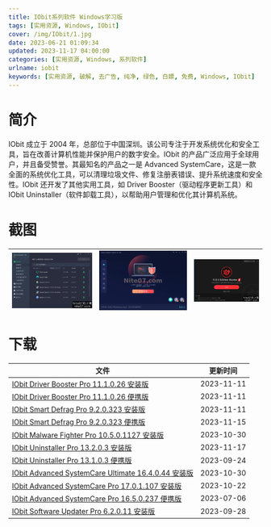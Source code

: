 ```yaml
---
title: IObit系列软件 Windows学习版
tags: [实用资源, Windows, IObit]
cover: /img/IObit/1.jpg
date: 2023-06-21 01:09:34
updated: 2023-11-17 04:00:00
categories: [实用资源, Windows, 系列软件]
urlname: iobit
keywords: [实用资源, 破解, 去广告, 纯净, 绿色, 白嫖, 免费, Windows, IObit]
---
```


# 简介

IObit 成立于 2004 年，总部位于中国深圳。该公司专注于开发系统优化和安全工具，旨在改善计算机性能并保护用户的数字安全。IObit 的产品广泛应用于全球用户，并且备受赞誉。其最知名的产品之一是 Advanced SystemCare，这是一款全面的系统优化工具，可以清理垃圾文件、修复注册表错误、提升系统速度和安全性。IObit 还开发了其他实用工具，如 Driver Booster（驱动程序更新工具）和 IObit Uninstaller（软件卸载工具），以帮助用户管理和优化其计算机系统。

# 截图

| ![](/img/IObit/2.png) | ![](/img/IObit/3.jpg) | ![](/img/IObit/4.png) |
| :-------------------: | :-------------------: | :-------------------: |

# 下载

| 文件                                                                                                                      | 更新时间   |
| ------------------------------------------------------------------------------------------------------------------------- | ---------- |
| [IObit Driver Booster Pro 11.1.0.26 安装版](/download/index.html?f=IObit-Driver-Booster-Pro-11.1.0.26.zip)                | 2023-11-11 |
| [IObit Driver Booster Pro 11.1.0.26 便携版](/download/index.html?f=Iobit-Driver-Booster-11.1.0.26-Portable.zip)           | 2023-11-11 |
| [IObit Smart Defrag Pro 9.2.0.323 安装版](/download/index.html?f=IObit-Smart-Defrag-Pro-9.2.0.323.zip)                    | 2023-11-11 |
| [IObit Smart Defrag Pro 9.2.0.323 便携版](/download/index.html?f=Iobit-Smart-Defrag-9.2.0.323-Portable.zip)               | 2023-11-15 |
| [IObit Malware Fighter Pro 10.5.0.1127 安装版](/download/index.html?f=IObit-Malware-Fighter-Pro-10.5.0.1127.zip)          | 2023-10-30 |
| [IObit Uninstaller Pro 13.2.0.3 安装版](/download/index.html?f=IObit-Uninstaller-Pro-13.2.0.3.zip)                        | 2023-11-17 |
| [IObit Uninstaller Pro 13.1.0.3 便携版](/download/index.html?f=Iobit-Uninstaller-13.1.0.3-Portable.zip)                   | 2023-09-24 |
| [IObit Advanced SystemCare Ultimate 16.4.0.44 安装版](/download/index.html?f=Advanced-SystemCare-Ultimate-16.4.0.44.zip)  | 2023-10-30 |
| [IObit Advanced SystemCare Pro 17.0.1.107 安装版](/download/index.html?f=Advanced-SystemCare-Pro-17.0.1.107.zip)          | 2023-10-22 |
| [IObit Advanced SystemCare Pro 16.5.0.237 便携版](/download/index.html?f=Advanced-SystemCare-Pro-16.5.0.237-Portable.zip) | 2023-07-06 |
| [IObit Software Updater Pro 6.2.0.11 安装版](/download/index.html?f=IObit-Software-Updater-Pro-6.2.0.11.zip)              | 2023-09-28 |
